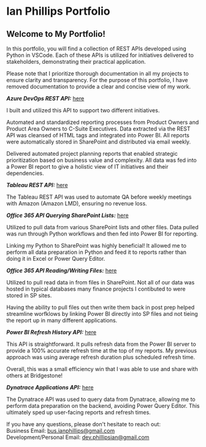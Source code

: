 # Ian Phillips Portfolio
## Welcome to My Portfolio!
In this portfolio, you will find a collection of REST APIs developed using Python in VSCode. Each of these APIs is utilized for initiatives delivered to stakeholders, demonstrating their practical application.

Please note that I prioritize thorough documentation in all my projects to ensure clarity and transparency. For the purpose of this portfolio, I have removed documentation to provide a clear and concise view of my work.

***Azure DevOps REST API:*** [here](https://github.com/iphillips-dev/portfolio/blob/main/azuredevops_github_cleaned.py)<br>

I built and utilized this API to support two different initiatives.

Automated and standardized reporting processes from Product Owners and Product Area Owners to C-Suite Executives. Data extracted via the REST API was cleansed of HTML tags and integrated into Power BI. All reports were automatically stored in SharePoint and distributed via email weekly.<br>

Delivered automated project planning reports that enabled strategic prioritization based on business value and complexity. All data was fed into a Power BI report to give a holistic view of IT initiatives and their dependencies.<br>

***Tableau REST API:*** [here](https://github.com/iphillips-dev/portfolio/blob/main/tableau_rest_api_github_cleaned.py)<br>

The Tableau REST API was used to automate QA before weekly meetings with Amazon (Amazon LMD), ensuring no revenue loss.<br>

***Office 365 API Querying SharePoint Lists:*** [here](https://github.com/iphillips-dev/portfolio/blob/main/office365_sharepoint_api_github_cleaned.py)<br>

Utilized to pull data from various SharePoint lists and other files. Data pulled was run through Python workflows and then fed into Power BI for reporting.<br>

Linking my Python to SharePoint was highly beneficial! It allowed me to perform all data preparation in Python and feed it to reports rather than doing it in Excel or Power Query Editor.<br>

***Office 365 API Reading/Writing Files:*** [here](https://github.com/iphillips-dev/portfolio/blob/main/office_365_rest_api_read_write_filesgithub_cleaned.py)<br>

Utilized to pull read data in from files in SharePoint. Not all of our data was hosted in typical databases many finance projects I contibuted to were stored in SP sites.<br>

Having the ability to pull files out then write them back in post prep helped streamline worfklows by linking Power BI directly into SP files and not tieing the report up in many different applications.<br>

***Power BI Refresh History API:*** [here](https://github.com/iphillips-dev/portfolio/blob/main/powerbi_refresh_history_api_github_cleaned.py)<br>

This API is straightforward. It pulls refresh data from the Power BI server to provide a 100% accurate refresh time at the top of my reports. My previous approach was using average refresh duration plus scheduled refresh time.<br>

Overall, this was a small efficiency win that I was able to use and share with others at Bridgestone!<br>

***Dynatrace Applications API:*** [here](https://github.com/iphillips-dev/portfolio/blob/main/dynatrace_applications_api_github_cleaned.py)<br>

The Dynatrace API was used to query data from Dynatrace, allowing me to perform data preparation on the backend, avoiding Power Query Editor. This ultimately sped up user-facing reports and refresh times.<br>

If you have any questions, please don't hesitate to reach out:<br> Business Email: bus.ianphillips@gmail.com <br> Development/Personal Email: dev.phillipsian@gmail.com<br>
